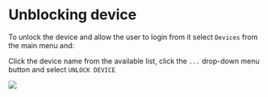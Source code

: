 # Unblocking device

To unlock the device and allow the user to login from it select `Devices` from the main menu and:

Click the device name from the available list, click the `...` drop-down menu button and select `UNLOCK DEVICE`

![](https://blobscdn.gitbook.com/v0/b/gitbook-28427.appspot.com/o/assets%2F-LD_wiez_0EVVIJJEUSK%2F-LD_woYrpsPXEvr23qMU%2F-LD_wuZTDwHIdo3Hn8Wo%2Fdevice_menu_unlock_s.png?generation=1527497639488308&alt=media)



